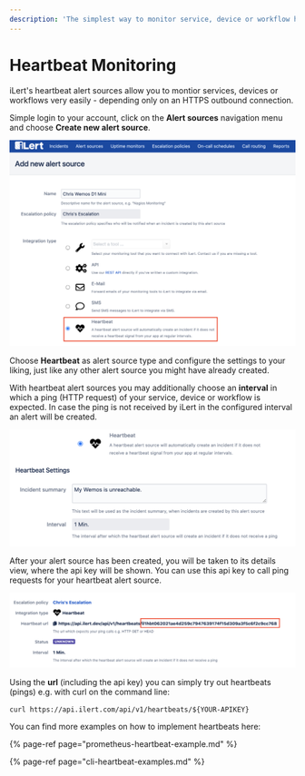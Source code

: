 ```yaml
---
description: 'The simplest way to monitor service, device or workflow health.'
---
```


# Heartbeat Monitoring

iLert's heartbeat alert sources allow you to montior services, devices or workflows very easily - depending only on an HTTPS outbound connection.

Simple login to your account, click on the **Alert sources** navigation menu and choose **Create new alert source**.

![](../../.gitbook/assets/hbt.png)

Choose **Heartbeat** as alert source type and configure the settings to your liking, just like any other alert source you might have already created.

With heartbeat alert sources you may additionally choose an **interval** in which a ping \(HTTP request\) of your service, device or workflow is expected. In case the ping is not received by iLert in the configured interval an alert will be created.

![](../../.gitbook/assets/hbt2.png)

After your alert source has been created, you will be taken to its details view, where the api key will be shown. You can use this api key to call ping requests for your heartbeat alert source.

![](../../.gitbook/assets/hbt4.png)

Using the **url** \(including the api key\) you can simply try out heartbeats \(pings\) e.g. with curl on the command line:

```text
curl https://api.ilert.com/api/v1/heartbeats/${YOUR-APIKEY}
```

You can find more examples on how to implement heartbeats here:

{% page-ref page="prometheus-heartbeat-example.md" %}

{% page-ref page="cli-heartbeat-examples.md" %}

